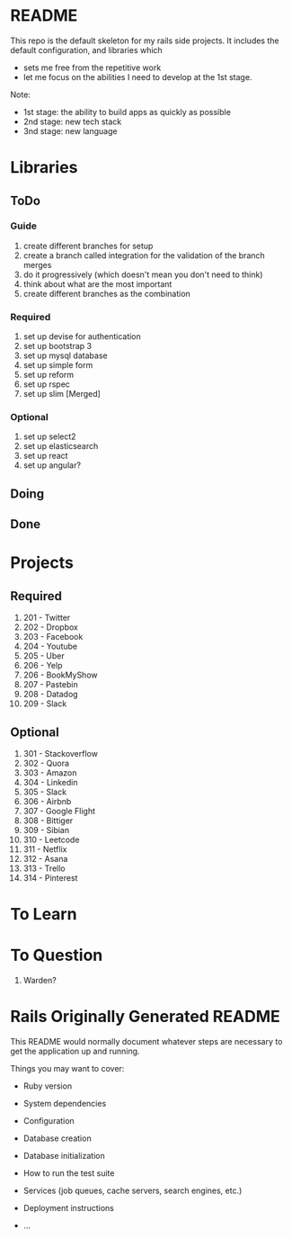 # README

This repo is the default skeleton for my rails side projects. It includes the default configuration, and libraries which 
+ sets me free from the repetitive work
+ let me focus on the abilities I need to develop at the 1st stage. 

Note:

+ 1st stage: the ability to build apps as quickly as possible
+ 2nd stage: new tech stack
+ 3nd stage: new language

# Libraries

## ToDo

### Guide

1. create different branches for setup
2. create a branch called integration for the validation of the branch merges
3. do it progressively (which doesn't mean you don't need to think)
4. think about what are the most important
5. create different branches as the combination

### Required

1. set up devise for authentication
2. set up bootstrap 3
3. set up mysql database
4. set up simple form
5. set up reform
6. set up rspec
7. set up slim [Merged]

### Optional
1. set up select2
2. set up elasticsearch
3. set up react
4. set up angular?

## Doing

## Done

# Projects

## Required

1. 201 - Twitter
2. 202 - Dropbox
3. 203 - Facebook
4. 204 - Youtube
5. 205 - Uber
6. 206 - Yelp
5. 206 - BookMyShow
6. 207 - Pastebin
7. 208 - Datadog
8. 209 - Slack

## Optional

1. 301 - Stackoverflow
2. 302 - Quora
3. 303 - Amazon
4. 304 - Linkedin
5. 305 - Slack
6. 306 - Airbnb
7. 307 - Google Flight
8. 308 - Bittiger
9. 309 - Sibian
10. 310 - Leetcode
11. 311 - Netflix
12. 312 - Asana
13. 313 - Trello
14. 314 - Pinterest

# To Learn

# To Question

1. Warden?


# Rails Originally Generated README
This README would normally document whatever steps are necessary to get the
application up and running.

Things you may want to cover:

* Ruby version

* System dependencies

* Configuration

* Database creation

* Database initialization

* How to run the test suite

* Services (job queues, cache servers, search engines, etc.)

* Deployment instructions

* ...
